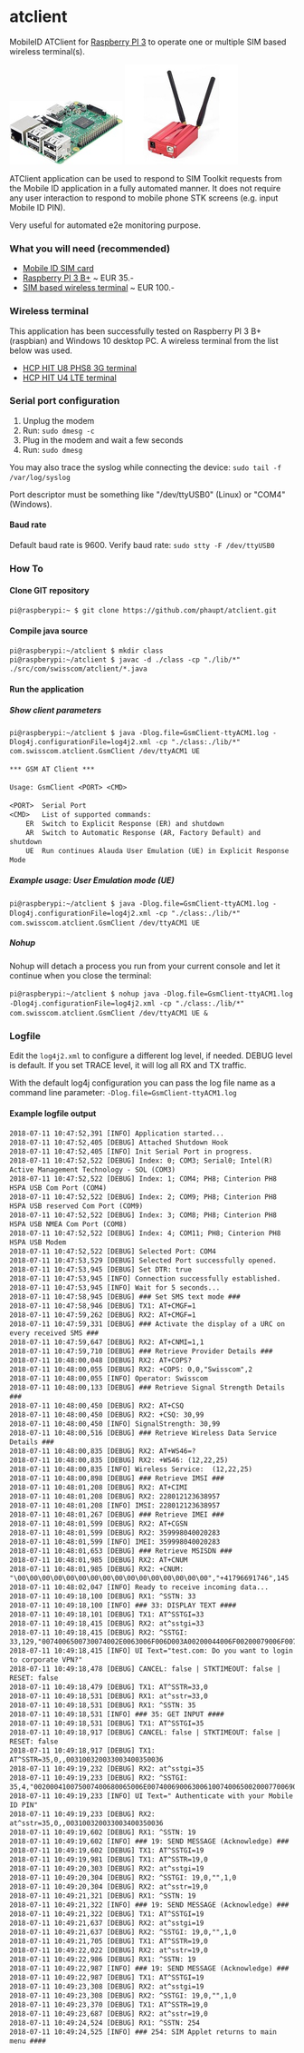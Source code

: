 # atclient
MobileID ATClient for [Raspberry PI 3](https://www.raspberrypi.org/products/raspberry-pi-3-model-b-plus) to operate one or multiple SIM based wireless terminal(s).

![Raspberry PI 3 B+](img/raspi.jpg?raw=true "Raspberry PI 3 B+") ![HCP HIT wireless terminal](img/hitu4.jpg?raw=true "HCP HIT wireless terminal")

ATClient application can be used to respond to SIM Toolkit requests from the Mobile ID application in a fully automated manner. It does not require any user interaction to respond to mobile phone STK screens (e.g. input Mobile ID PIN). 

Very useful for automated e2e monitoring purpose.

### What you will need (recommended)

- [Mobile ID SIM card](https://mobileid.ch)
- [Raspberry PI 3 B+](https://www.raspberrypi.org/products/raspberry-pi-3-model-b-plus) ~ EUR 35.-
- [SIM based wireless terminal](http://electronicshcp.com/product/hit-u4-lte) ~ EUR 100.-

### Wireless terminal

This application has been successfully tested on Raspberry PI 3 B+ (raspbian) and Windows 10 desktop PC. A wireless terminal from the list below was used. 

- [HCP HIT U8 PHS8 3G terminal](http://electronicshcp.com/product/hit-u8)
- [HCP HIT U4 LTE terminal](http://electronicshcp.com/product/hit-u4-lte)

### Serial port configuration

1. Unplug the modem
2. Run: `sudo dmesg -c`
3. Plug in the modem and wait a few seconds
4. Run: `sudo dmesg`

You may also trace the syslog while connecting the device: `sudo tail -f /var/log/syslog`

Port descriptor must be something like "/dev/ttyUSB0" (Linux) or "COM4" (Windows).

#### Baud rate

Default baud rate is 9600.
Verify baud rate: `sudo stty -F /dev/ttyUSB0`

### How To

#### Clone GIT repository
```
pi@raspberypi:~ $ git clone https://github.com/phaupt/atclient.git
```

#### Compile java source
```
pi@raspberypi:~/atclient $ mkdir class
pi@raspberypi:~/atclient $ javac -d ./class -cp "./lib/*" ./src/com/swisscom/atclient/*.java
```

#### Run the application

##### Show client parameters
```
pi@raspberypi:~/atclient $ java -Dlog.file=GsmClient-ttyACM1.log -Dlog4j.configurationFile=log4j2.xml -cp "./class:./lib/*" com.swisscom.atclient.GsmClient /dev/ttyACM1 UE

*** GSM AT Client ***

Usage: GsmClient <PORT> <CMD>

<PORT>	Serial Port
<CMD>	List of supported commands:
	ER	Switch to Explicit Response (ER) and shutdown
	AR	Switch to Automatic Response (AR, Factory Default) and shutdown
	UE	Run continues Alauda User Emulation (UE) in Explicit Response Mode
```

##### Example usage: User Emulation mode (UE)

`pi@raspberypi:~/atclient $ java -Dlog.file=GsmClient-ttyACM1.log -Dlog4j.configurationFile=log4j2.xml -cp "./class:./lib/*" com.swisscom.atclient.GsmClient /dev/ttyACM1 UE`

##### Nohup

Nohup will detach a process you run from your current console and let it continue when you close the terminal:

`pi@raspberypi:~/atclient $ nohup java -Dlog.file=GsmClient-ttyACM1.log -Dlog4j.configurationFile=log4j2.xml -cp "./class:./lib/*" com.swisscom.atclient.GsmClient /dev/ttyACM1 UE &`

### Logfile

Edit the `log4j2.xml` to configure a different log level, if needed. DEBUG level is default.
If you set TRACE level, it will log all RX and TX traffic.

With the default log4j configuration you can pass the log file name as a command line parameter: `-Dlog.file=GsmClient-ttyACM1.log`

#### Example logfile output
```
2018-07-11 10:47:52,391 [INFO] Application started...
2018-07-11 10:47:52,405 [DEBUG] Attached Shutdown Hook
2018-07-11 10:47:52,405 [INFO] Init Serial Port in progress.
2018-07-11 10:47:52,522 [DEBUG] Index: 0; COM3; Serial0; Intel(R) Active Management Technology - SOL (COM3)
2018-07-11 10:47:52,522 [DEBUG] Index: 1; COM4; PH8; Cinterion PH8 HSPA USB Com Port (COM4)
2018-07-11 10:47:52,522 [DEBUG] Index: 2; COM9; PH8; Cinterion PH8 HSPA USB reserved Com Port (COM9)
2018-07-11 10:47:52,522 [DEBUG] Index: 3; COM8; PH8; Cinterion PH8 HSPA USB NMEA Com Port (COM8)
2018-07-11 10:47:52,522 [DEBUG] Index: 4; COM11; PH8; Cinterion PH8 HSPA USB Modem
2018-07-11 10:47:52,522 [DEBUG] Selected Port: COM4
2018-07-11 10:47:53,529 [DEBUG] Selected Port successfully opened.
2018-07-11 10:47:53,945 [DEBUG] Set DTR: true
2018-07-11 10:47:53,945 [INFO] Connection successfully established.
2018-07-11 10:47:53,945 [INFO] Wait for 5 seconds...
2018-07-11 10:47:58,945 [DEBUG] ### Set SMS text mode ###
2018-07-11 10:47:58,946 [DEBUG] TX1: AT+CMGF=1
2018-07-11 10:47:59,262 [DEBUG] RX2: AT+CMGF=1
2018-07-11 10:47:59,331 [DEBUG] ### Activate the display of a URC on every received SMS ###
2018-07-11 10:47:59,647 [DEBUG] RX2: AT+CNMI=1,1
2018-07-11 10:47:59,710 [DEBUG] ### Retrieve Provider Details ###
2018-07-11 10:48:00,048 [DEBUG] RX2: AT+COPS?
2018-07-11 10:48:00,055 [DEBUG] RX2: +COPS: 0,0,"Swisscom",2
2018-07-11 10:48:00,055 [INFO] Operator: Swisscom
2018-07-11 10:48:00,133 [DEBUG] ### Retrieve Signal Strength Details ###
2018-07-11 10:48:00,450 [DEBUG] RX2: AT+CSQ
2018-07-11 10:48:00,450 [DEBUG] RX2: +CSQ: 30,99
2018-07-11 10:48:00,450 [INFO] SignalStrength: 30,99
2018-07-11 10:48:00,516 [DEBUG] ### Retrieve Wireless Data Service Details ###
2018-07-11 10:48:00,835 [DEBUG] RX2: AT+WS46=?
2018-07-11 10:48:00,835 [DEBUG] RX2: +WS46: (12,22,25)
2018-07-11 10:48:00,835 [INFO] Wireless Service:  (12,22,25)
2018-07-11 10:48:00,898 [DEBUG] ### Retrieve IMSI ###
2018-07-11 10:48:01,208 [DEBUG] RX2: AT+CIMI
2018-07-11 10:48:01,208 [DEBUG] RX2: 228012123638957
2018-07-11 10:48:01,208 [INFO] IMSI: 228012123638957
2018-07-11 10:48:01,267 [DEBUG] ### Retrieve IMEI ###
2018-07-11 10:48:01,599 [DEBUG] RX2: AT+CGSN
2018-07-11 10:48:01,599 [DEBUG] RX2: 359998040020283
2018-07-11 10:48:01,599 [INFO] IMEI: 359998040020283
2018-07-11 10:48:01,653 [DEBUG] ### Retrieve MSISDN ###
2018-07-11 10:48:01,985 [DEBUG] RX2: AT+CNUM
2018-07-11 10:48:01,985 [DEBUG] RX2: +CNUM: "\00\00\00\00\00\00\00\00\00\00\00\00\00\00\00\00","+41796691746",145
2018-07-11 10:48:02,047 [INFO] Ready to receive incoming data...
2018-07-11 10:49:18,100 [DEBUG] RX1: ^SSTN: 33
2018-07-11 10:49:18,100 [INFO] ### 33: DISPLAY TEXT ####
2018-07-11 10:49:18,101 [DEBUG] TX1: AT^SSTGI=33
2018-07-11 10:49:18,415 [DEBUG] RX2: at^sstgi=33
2018-07-11 10:49:18,415 [DEBUG] RX2: ^SSTGI: 33,129,"0074006500730074002E0063006F006D003A00200044006F00200079006F0075002000770061006E007400200074006F0020006C006F00670069006E00200074006F00200063006F00720070006F0072006100740065002000560050004E003F",0,1,0
2018-07-11 10:49:18,415 [INFO] UI Text="test.com: Do you want to login to corporate VPN?"
2018-07-11 10:49:18,478 [DEBUG] CANCEL: false | STKTIMEOUT: false | RESET: false
2018-07-11 10:49:18,479 [DEBUG] TX1: AT^SSTR=33,0
2018-07-11 10:49:18,531 [DEBUG] RX1: at^sstr=33,0
2018-07-11 10:49:18,531 [DEBUG] RX1: ^SSTN: 35
2018-07-11 10:49:18,531 [INFO] ### 35: GET INPUT ####
2018-07-11 10:49:18,531 [DEBUG] TX1: AT^SSTGI=35
2018-07-11 10:49:18,917 [DEBUG] CANCEL: false | STKTIMEOUT: false | RESET: false
2018-07-11 10:49:18,917 [DEBUG] TX1: AT^SSTR=35,0,,003100320033003400350036
2018-07-11 10:49:19,232 [DEBUG] RX2: at^sstgi=35
2018-07-11 10:49:19,233 [DEBUG] RX2: ^SSTGI: 35,4,"002000410075007400680065006E0074006900630061007400650020007700690074006800200079006F007500720020004D006F00620069006C0065002000490044002000500049004E",1,15,"",1,0
2018-07-11 10:49:19,233 [INFO] UI Text=" Authenticate with your Mobile ID PIN"
2018-07-11 10:49:19,233 [DEBUG] RX2: at^sstr=35,0,,003100320033003400350036
2018-07-11 10:49:19,602 [DEBUG] RX1: ^SSTN: 19
2018-07-11 10:49:19,602 [INFO] ### 19: SEND MESSAGE (Acknowledge) ###
2018-07-11 10:49:19,602 [DEBUG] TX1: AT^SSTGI=19
2018-07-11 10:49:19,981 [DEBUG] TX1: AT^SSTR=19,0
2018-07-11 10:49:20,303 [DEBUG] RX2: at^sstgi=19
2018-07-11 10:49:20,304 [DEBUG] RX2: ^SSTGI: 19,0,"",1,0
2018-07-11 10:49:20,304 [DEBUG] RX2: at^sstr=19,0
2018-07-11 10:49:21,321 [DEBUG] RX1: ^SSTN: 19
2018-07-11 10:49:21,322 [INFO] ### 19: SEND MESSAGE (Acknowledge) ###
2018-07-11 10:49:21,322 [DEBUG] TX1: AT^SSTGI=19
2018-07-11 10:49:21,637 [DEBUG] RX2: at^sstgi=19
2018-07-11 10:49:21,637 [DEBUG] RX2: ^SSTGI: 19,0,"",1,0
2018-07-11 10:49:21,705 [DEBUG] TX1: AT^SSTR=19,0
2018-07-11 10:49:22,022 [DEBUG] RX2: at^sstr=19,0
2018-07-11 10:49:22,986 [DEBUG] RX1: ^SSTN: 19
2018-07-11 10:49:22,987 [INFO] ### 19: SEND MESSAGE (Acknowledge) ###
2018-07-11 10:49:22,987 [DEBUG] TX1: AT^SSTGI=19
2018-07-11 10:49:23,308 [DEBUG] RX2: at^sstgi=19
2018-07-11 10:49:23,308 [DEBUG] RX2: ^SSTGI: 19,0,"",1,0
2018-07-11 10:49:23,370 [DEBUG] TX1: AT^SSTR=19,0
2018-07-11 10:49:23,687 [DEBUG] RX2: at^sstr=19,0
2018-07-11 10:49:24,524 [DEBUG] RX1: ^SSTN: 254
2018-07-11 10:49:24,525 [INFO] ### 254: SIM Applet returns to main menu ####
```

